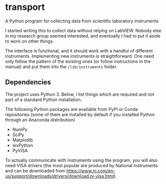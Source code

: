 # transport
A Python program for collecting data from scientific laboratory instruments

I started writing this to collect data without relying on LabVIEW. Nobody else in my research group seemed interested, and eventually I had to put it aside to work on other things. 

The interface is functional, and it should work with a handful of different instruments. Implementing new instruments is straightforward. One need only follow the pattern of the existing ones (or follow instructions in the manual) and put them into the `/lib/instruments` folder.

## Dependencies
The project uses Python 3. Below, I list things which are required and not part of a standard Python installation.

The following Python packages are available from PyPI or Conda repositories (some of them are installed by default if you installed Python through an Anaconda distribution)
* NumPy
* SciPy
* Matplotlib
* wxPython
* PyVISA

To actually communicate with instruments using the program, you will also need VISA drivers (the most popular are produced by National Instruments and can be downloaded from https://www.ni.com/en-us/support/downloads/drivers/download.ni-visa.html).

